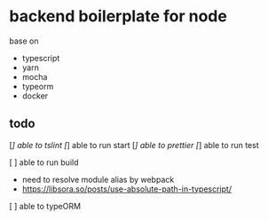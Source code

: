 # backend boilerplate for node

base on

- typescript
- yarn
- mocha
- typeorm
- docker

## todo

[*] able to tslint
[*] able to run start
[*] able to prettier
[*] able to run test

[ ] able to run build

- need to resolve module alias by webpack
- https://libsora.so/posts/use-absolute-path-in-typescript/

[ ] able to typeORM
